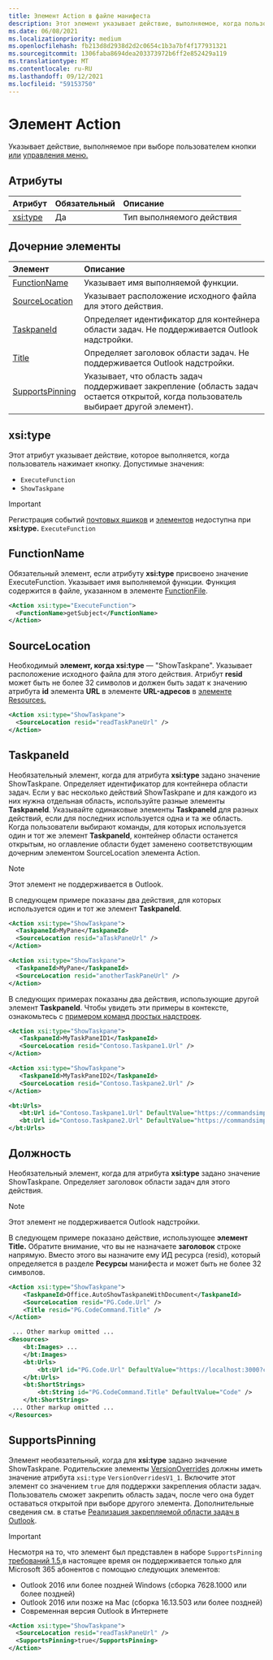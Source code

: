 ```yaml
---
title: Элемент Action в файле манифеста
description: Этот элемент указывает действие, выполняемое, когда пользователь выбирает кнопку или элемент управления меню.
ms.date: 06/08/2021
ms.localizationpriority: medium
ms.openlocfilehash: fb213d8d2938d2d2c0654c1b3a7bf4f177931321
ms.sourcegitcommit: 1306faba8694dea203373972b6ff2e852429a119
ms.translationtype: MT
ms.contentlocale: ru-RU
ms.lasthandoff: 09/12/2021
ms.locfileid: "59153750"
---
```

# <a name="action-element"></a>Элемент Action

Указывает действие, выполняемое при выборе пользователем кнопки [или](control.md#button-control) [управления меню.](control.md#menu-dropdown-button-controls)

## <a name="attributes"></a>Атрибуты

|  Атрибут  |  Обязательный  |  Описание  |
|:-----|:-----|:-----|
|  [xsi:type](#xsitype)  |  Да  | Тип выполняемого действия|

## <a name="child-elements"></a>Дочерние элементы

|  Элемент |  Описание  |
|:-----|:-----|
|  [FunctionName](#functionname) |    Указывает имя выполняемой функции. |
|  [SourceLocation](#sourcelocation) |    Указывает расположение исходного файла для этого действия. |
|  [TaskpaneId](#taskpaneid) | Определяет идентификатор для контейнера области задач. Не поддерживается Outlook надстройки.|
|  [Title](#title) | Определяет заголовок области задач. Не поддерживается Outlook надстройки.|
|  [SupportsPinning](#supportspinning) | Указывает, что область задач поддерживает закрепление (область задач остается открытой, когда пользователь выбирает другой элемент).|

## <a name="xsitype"></a>xsi:type

Этот атрибут указывает действие, которое выполняется, когда пользователь нажимает кнопку. Допустимые значения:

- `ExecuteFunction`
- `ShowTaskpane`

> [!IMPORTANT]
> Регистрация событий [почтовых ящиков](../objectmodel/preview-requirement-set/office.context.mailbox.md#events) и [элементов](../objectmodel/preview-requirement-set/office.context.mailbox.item.md#events) недоступна при **xsi:type.** `ExecuteFunction`

## <a name="functionname"></a>FunctionName

Обязательный элемент, если атрибуту **xsi:type** присвоено значение ExecuteFunction. Указывает имя выполняемой функции. Функция содержится в файле, указанном в элементе [FunctionFile](functionfile.md).

```xml
<Action xsi:type="ExecuteFunction">
  <FunctionName>getSubject</FunctionName>
</Action>
```

## <a name="sourcelocation"></a>SourceLocation

Необходимый **элемент, когда xsi:type** — "ShowTaskpane". Указывает расположение исходного файла для этого действия. Атрибут **resid** может быть не более 32 символов и должен быть задат к значению атрибута **id** элемента **URL** в элементе **URL-адресов** в [элементе Resources.](resources.md)

```xml
<Action xsi:type="ShowTaskpane">
  <SourceLocation resid="readTaskPaneUrl" />
</Action>
```  

## <a name="taskpaneid"></a>TaskpaneId

Необязательный элемент, когда для атрибута **xsi:type** задано значение ShowTaskpane. Определяет идентификатор для контейнера области задач. Если у вас несколько действий ShowTaskpane и для каждого из них нужна отдельная область, используйте разные элементы **TaskpaneId**. Указывайте одинаковые элементы **TaskpaneId** для разных действий, если для последних используется одна и та же область. Когда пользователи выбирают команды, для которых используется один и тот же элемент **TaskpaneId**, контейнер области останется открытым, но оглавление области будет заменено соответствующим дочерним элементом SourceLocation элемента Action.

> [!NOTE]
> Этот элемент не поддерживается в Outlook.

В следующем примере показаны два действия, для которых используется один и тот же элемент **TaskpaneId**.

```xml
<Action xsi:type="ShowTaskpane">
  <TaskpaneId>MyPane</TaskpaneId>
  <SourceLocation resid="aTaskPaneUrl" />
</Action>

<Action xsi:type="ShowTaskpane">
  <TaskpaneId>MyPane</TaskpaneId>
  <SourceLocation resid="anotherTaskPaneUrl" />
</Action>
```  

В следующих примерах показаны два действия, использующие другой элемент **TaskpaneId**. Чтобы увидеть эти примеры в контексте, ознакомьтесь с [примером команд простых надстроек](https://github.com/OfficeDev/Office-Add-in-Commands-Samples/blob/master/Simple/Manifest/SimpleAddin.xml).

```xml
<Action xsi:type="ShowTaskpane">
   <TaskpaneId>MyTaskPaneID1</TaskpaneId>
   <SourceLocation resid="Contoso.Taskpane1.Url" />
</Action>

<Action xsi:type="ShowTaskpane">
   <TaskpaneId>MyTaskPaneID2</TaskpaneId>
   <SourceLocation resid="Contoso.Taskpane2.Url" />
</Action>
```  

```xml
<bt:Urls>
   <bt:Url id="Contoso.Taskpane1.Url" DefaultValue="https://commandsimple.azurewebsites.net/Taskpane.html" />
   <bt:Url id="Contoso.Taskpane2.Url" DefaultValue="https://commandsimple.azurewebsites.net/Taskpane2.html" />
</bt:Urls>
```  

## <a name="title"></a>Должность

Необязательный элемент, когда для атрибута **xsi:type** задано значение ShowTaskpane. Определяет заголовок области задач для этого действия.

> [!NOTE]
> Этот элемент не поддерживается Outlook надстройки.

В следующем примере показано действие, использующее **элемент Title.** Обратите внимание, что вы не назначаете **заголовок** строке напрямую. Вместо этого вы назначите ему ИД ресурса (resid), который определяется в разделе **Ресурсы** манифеста и может быть не более 32 символов.

```xml
<Action xsi:type="ShowTaskpane">
    <TaskpaneId>Office.AutoShowTaskpaneWithDocument</TaskpaneId>
    <SourceLocation resid="PG.Code.Url" />
    <Title resid="PG.CodeCommand.Title" />
</Action>

 ... Other markup omitted ...
<Resources>
    <bt:Images> ...
    </bt:Images>
    <bt:Urls>
        <bt:Url id="PG.Code.Url" DefaultValue="https://localhost:3000?commands=1" />
    </bt:Urls>
    <bt:ShortStrings>
        <bt:String id="PG.CodeCommand.Title" DefaultValue="Code" />
    </bt:ShortStrings>
 ... Other markup omitted ...
</Resources>
```

## <a name="supportspinning"></a>SupportsPinning

Элемент необязательный, когда для **xsi:type** задано значение ShowTaskpane. Родительские элементы [VersionOverrides](versionoverrides.md) должны иметь значение атрибута `xsi:type` `VersionOverridesV1_1`. Включите этот элемент со значением `true` для поддержки закрепления области задач. Пользователь сможет закрепить область задач, после чего она будет оставаться открытой при выборе другого элемента. Дополнительные сведения см. в статье [Реализация закрепляемой области задач в Outlook](../../outlook/pinnable-taskpane.md).

> [!IMPORTANT]
> Несмотря на то, что элемент был представлен в наборе `SupportsPinning` [требований 1.5,](../objectmodel/requirement-set-1.5/outlook-requirement-set-1.5.md)в настоящее время он поддерживается только для Microsoft 365 абонентов с помощью следующих элементов:
>
> - Outlook 2016 или более поздней Windows (сборка 7628.1000 или более поздней)
> - Outlook 2016 или позже на Mac (сборка 16.13.503 или более поздней)
> - Современная версия Outlook в Интернете

```xml
<Action xsi:type="ShowTaskpane">
  <SourceLocation resid="readTaskPaneUrl" />
  <SupportsPinning>true</SupportsPinning>
</Action>
```
